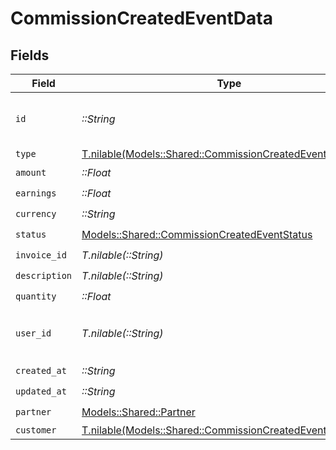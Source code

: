 # CommissionCreatedEventData


## Fields

| Field                                                                                                              | Type                                                                                                               | Required                                                                                                           | Description                                                                                                        | Example                                                                                                            |
| ------------------------------------------------------------------------------------------------------------------ | ------------------------------------------------------------------------------------------------------------------ | ------------------------------------------------------------------------------------------------------------------ | ------------------------------------------------------------------------------------------------------------------ | ------------------------------------------------------------------------------------------------------------------ |
| `id`                                                                                                               | *::String*                                                                                                         | :heavy_check_mark:                                                                                                 | The commission's unique ID on Dub.                                                                                 | cm_1JVR7XRCSR0EDBAF39FZ4PMYE                                                                                       |
| `type`                                                                                                             | [T.nilable(Models::Shared::CommissionCreatedEventType)](../../models/shared/commissioncreatedeventtype.md)         | :heavy_minus_sign:                                                                                                 | N/A                                                                                                                |                                                                                                                    |
| `amount`                                                                                                           | *::Float*                                                                                                          | :heavy_check_mark:                                                                                                 | N/A                                                                                                                |                                                                                                                    |
| `earnings`                                                                                                         | *::Float*                                                                                                          | :heavy_check_mark:                                                                                                 | N/A                                                                                                                |                                                                                                                    |
| `currency`                                                                                                         | *::String*                                                                                                         | :heavy_check_mark:                                                                                                 | N/A                                                                                                                |                                                                                                                    |
| `status`                                                                                                           | [Models::Shared::CommissionCreatedEventStatus](../../models/shared/commissioncreatedeventstatus.md)                | :heavy_check_mark:                                                                                                 | N/A                                                                                                                |                                                                                                                    |
| `invoice_id`                                                                                                       | *T.nilable(::String)*                                                                                              | :heavy_check_mark:                                                                                                 | N/A                                                                                                                |                                                                                                                    |
| `description`                                                                                                      | *T.nilable(::String)*                                                                                              | :heavy_check_mark:                                                                                                 | N/A                                                                                                                |                                                                                                                    |
| `quantity`                                                                                                         | *::Float*                                                                                                          | :heavy_check_mark:                                                                                                 | N/A                                                                                                                |                                                                                                                    |
| `user_id`                                                                                                          | *T.nilable(::String)*                                                                                              | :heavy_minus_sign:                                                                                                 | The user who created the manual commission.                                                                        |                                                                                                                    |
| `created_at`                                                                                                       | *::String*                                                                                                         | :heavy_check_mark:                                                                                                 | N/A                                                                                                                |                                                                                                                    |
| `updated_at`                                                                                                       | *::String*                                                                                                         | :heavy_check_mark:                                                                                                 | N/A                                                                                                                |                                                                                                                    |
| `partner`                                                                                                          | [Models::Shared::Partner](../../models/shared/partner.md)                                                          | :heavy_check_mark:                                                                                                 | N/A                                                                                                                |                                                                                                                    |
| `customer`                                                                                                         | [T.nilable(Models::Shared::CommissionCreatedEventCustomer)](../../models/shared/commissioncreatedeventcustomer.md) | :heavy_minus_sign:                                                                                                 | N/A                                                                                                                |                                                                                                                    |